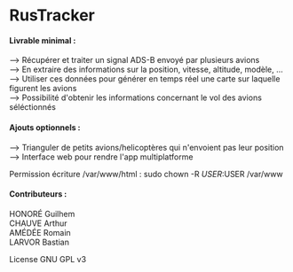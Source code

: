 # RusTracker

#### **Livrable minimal :**   
--> Récupérer et traiter un signal ADS-B envoyé par plusieurs avions  
--> En extraire des informations sur la position, vitesse, altitude, modèle, ...  
--> Utiliser ces données pour générer en temps réel une carte sur laquelle figurent les avions  
--> Possibilité d'obtenir les informations concernant le vol des avions séléctionnés

#### **Ajouts optionnels :**   
--> Trianguler de petits avions/helicoptères qui n'envoient pas leur position  
--> Interface web pour rendre l'app multiplatforme

Permission écriture /var/www/html : sudo chown -R $USER:$USER /var/www


#### **Contributeurs :**  
HONORÉ Guilhem  
CHAUVE Arthur  
AMÉDÉE Romain  
LARVOR Bastian  


License GNU GPL v3
